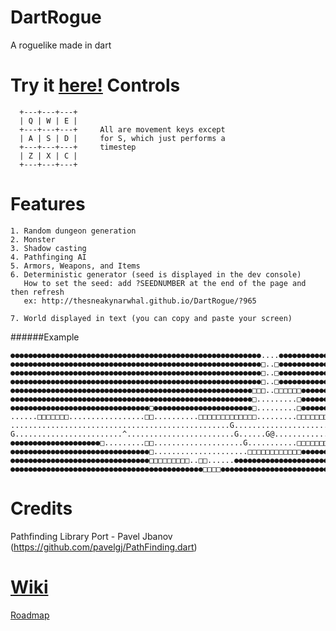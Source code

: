 DartRogue
=========
A roguelike made in dart 

Try it [here!](http://thesneakynarwhal.github.io/DartRogue)
Controls
========

      +---+---+---+
      | Q | W | E |
      +---+---+---+     All are movement keys except
      | A | S | D |     for S, which just performs a
      +---+---+---+     timestep
      | Z | X | C |     
      +---+---+---+

Features
========
```
1. Random dungeon generation
2. Monster
3. Shadow casting
4. Pathfinging AI
5. Armors, Weapons, and Items
6. Deterministic generator (seed is displayed in the dev console)
   How to set the seed: add ?SEEDNUMBER at the end of the page and then refresh
   ex: http://thesneakynarwhal.github.io/DartRogue/?965
  
7. World displayed in text (you can copy and paste your screen)
```
######Example
```
●●●●●●●●●●●●●●●●●●●●●●●●●●●●●●●●●●●●●●●●●●●●●●●●●●●●●●●●....●●●●●●●●●●●●●●●●●●●●●
●●●●●●●●●●●●●●●●●●●●●●●●●●●●●●●●●●●●●●●●●●●●●●●●●●●●●●●●□..□●●●●●●●●●●●●●●●●●●●●●
●●●●●●●●●●●●●●●●●●●●●●●●●●●●●●●●●●●●●●●●●●●●●●●●●●●●●●●●□..□●●●●●●●●●●●●●●●●●●●●●
●●●●●●●●●●●●●●●●●●●●●●●●●●●●●●●●●●●●●●●●●●●●●●●●●●●●●●●●□..□●●●●●●●●●●●●●●●●●●●●●
●●●●●●●●●●●●●●●●●●●●●●●●●●●●●●●●●●●●●●●●●●●●●●●●●●●●●●□□□..□□□□□□●●●●●●●●●●●●●●●●
●●●●●●●●●●●●●●●●●●●●●●●●●●●●●●●●●●●●●●●●●●●●●●●●●●●●●●□.........□●●●●●●●●●●●●●●●●
●●●●●●●●●●●●●●●●●●●●●●●●●●●●●●●□●●●●●●●●●●●●●●●●●●●●●●□.........□●●●●●●●●●●●●●●●●
......□□□□□□□.................□□..........□□□□□□□□□□□□□.........□□□□□□□□□□●●●●●●●
.................................................G.......................□●●●●●●●
G........................^........................G......G@..............□●●●●●●●
●●●●●●●●●●●●●●●●●●●●□.........□□....................G...........□□□□□□□..□●●●●●●●
●●●●●●●●●●●●●●●●●●●●●●●●●●●●●●●□.....................□□□□□□□□□□□□●●●●●●●●●●●●●●●●
●●●●●●●●●●●●●●●●●●●●●●●●●●●●●●●□□□□□□□□□..□□......●●●●●●●●●●●●●●●●●●●●●●●●●●●●●●●
●●●●●●●●●●●●●●●●●●●●●●●●●●●●●●●●●●●●●●●●●●●□□□□●●●●●●●●●●●●●●●●●●●●●●●●●●●●●●●●●●
```

Credits
=======

Pathfinding Library Port - Pavel Jbanov (https://github.com/pavelgj/PathFinding.dart)

[Wiki](https://github.com/TheSneakyNarwhal/DartRogue/wiki)
====

[Roadmap](https://github.com/TheSneakyNarwhal/DartRogue/wiki/ROADMAP)
